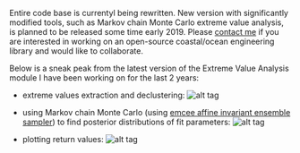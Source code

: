 Entire code base is currentyl being rewritten. New version with significantly modified tools, such as Markov chain Monte Carlo extreme value analysis, is planned to be released some time early 2019. Please [contact me](mailto:bocharovgeorgii@gmail.com) if you are interested in working on an open-source coastal/ocean engineering library and would like to collaborate.

Below is a sneak peak from the latest version of the Extreme Value Analysis module I have been working on for the last 2 years:

- extreme values extraction and declustering:
![alt tag](https://github.com/georgebv/coastlib/blob/master/coastlib/Figure_3.png)

- using Markov chain Monte Carlo (using [emcee affine invariant ensemble sampler](http://dfm.io/emcee/current/)) to find posterior distributions of fit parameters:
![alt tag](https://github.com/georgebv/coastlib/blob/master/coastlib/Figure_7.png)

- plotting return values:
![alt tag](https://github.com/georgebv/coastlib/blob/master/coastlib/Figure_10.png)
